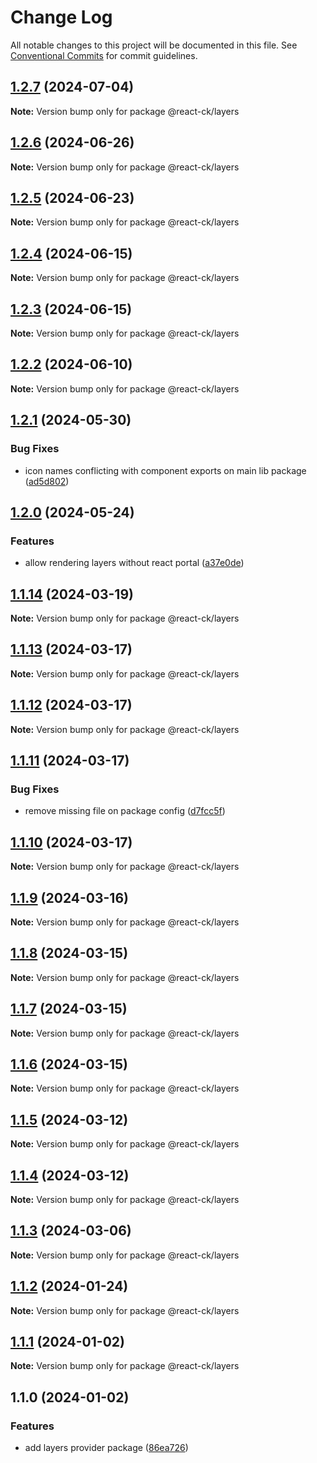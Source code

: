 # Change Log

All notable changes to this project will be documented in this file.
See [Conventional Commits](https://conventionalcommits.org) for commit guidelines.

## [1.2.7](https://github.com/abelflopes/react-ck/compare/@react-ck/layers@1.2.6...@react-ck/layers@1.2.7) (2024-07-04)

**Note:** Version bump only for package @react-ck/layers





## [1.2.6](https://github.com/abelflopes/react-ck/compare/@react-ck/layers@1.2.5...@react-ck/layers@1.2.6) (2024-06-26)

**Note:** Version bump only for package @react-ck/layers





## [1.2.5](https://github.com/abelflopes/react-ck/compare/@react-ck/layers@1.2.4...@react-ck/layers@1.2.5) (2024-06-23)

**Note:** Version bump only for package @react-ck/layers





## [1.2.4](https://github.com/abelflopes/react-ck/compare/@react-ck/layers@1.2.3...@react-ck/layers@1.2.4) (2024-06-15)

**Note:** Version bump only for package @react-ck/layers





## [1.2.3](https://github.com/abelflopes/react-ck/compare/@react-ck/layers@1.2.2...@react-ck/layers@1.2.3) (2024-06-15)

**Note:** Version bump only for package @react-ck/layers





## [1.2.2](https://github.com/abelflopes/react-ck/compare/@react-ck/layers@1.2.1...@react-ck/layers@1.2.2) (2024-06-10)

**Note:** Version bump only for package @react-ck/layers





## [1.2.1](https://github.com/abelflopes/react-ck/compare/@react-ck/layers@1.2.0...@react-ck/layers@1.2.1) (2024-05-30)


### Bug Fixes

* icon names conflicting with component exports on main lib package ([ad5d802](https://github.com/abelflopes/react-ck/commit/ad5d8023ac4090c1c564093adbca165b9a5bf63d))



## [1.2.0](https://github.com/abelflopes/react-ck/compare/@react-ck/layers@1.1.14...@react-ck/layers@1.2.0) (2024-05-24)


### Features

* allow rendering layers without react portal ([a37e0de](https://github.com/abelflopes/react-ck/commit/a37e0de01ab4778386798292221bd3078646d8fc))



## [1.1.14](https://github.com/abelflopes/react-ck/compare/@react-ck/layers@1.1.13...@react-ck/layers@1.1.14) (2024-03-19)

**Note:** Version bump only for package @react-ck/layers





## [1.1.13](https://github.com/abelflopes/react-ck/compare/@react-ck/layers@1.1.12...@react-ck/layers@1.1.13) (2024-03-17)

**Note:** Version bump only for package @react-ck/layers





## [1.1.12](https://github.com/abelflopes/react-ck/compare/@react-ck/layers@1.1.11...@react-ck/layers@1.1.12) (2024-03-17)

**Note:** Version bump only for package @react-ck/layers





## [1.1.11](https://github.com/abelflopes/react-ck/compare/@react-ck/layers@1.1.10...@react-ck/layers@1.1.11) (2024-03-17)


### Bug Fixes

* remove missing file on package config ([d7fcc5f](https://github.com/abelflopes/react-ck/commit/d7fcc5f8917947900442420434f44361624a3bfa))



## [1.1.10](https://github.com/abelflopes/react-ck/compare/@react-ck/layers@1.1.9...@react-ck/layers@1.1.10) (2024-03-17)

**Note:** Version bump only for package @react-ck/layers





## [1.1.9](https://github.com/abelflopes/react-ck/compare/@react-ck/layers@1.1.8...@react-ck/layers@1.1.9) (2024-03-16)

**Note:** Version bump only for package @react-ck/layers





## [1.1.8](https://github.com/abelflopes/react-ck/compare/@react-ck/layers@1.1.7...@react-ck/layers@1.1.8) (2024-03-15)

**Note:** Version bump only for package @react-ck/layers





## [1.1.7](https://github.com/abelflopes/react-ck/compare/@react-ck/layers@1.1.6...@react-ck/layers@1.1.7) (2024-03-15)

**Note:** Version bump only for package @react-ck/layers





## [1.1.6](https://github.com/abelflopes/react-ck/compare/@react-ck/layers@1.1.5...@react-ck/layers@1.1.6) (2024-03-15)

**Note:** Version bump only for package @react-ck/layers





## [1.1.5](https://github.com/abelflopes/react-ck/compare/@react-ck/layers@1.1.4...@react-ck/layers@1.1.5) (2024-03-12)

**Note:** Version bump only for package @react-ck/layers





## [1.1.4](https://github.com/abelflopes/react-ck/compare/@react-ck/layers@1.1.3...@react-ck/layers@1.1.4) (2024-03-12)

**Note:** Version bump only for package @react-ck/layers





## [1.1.3](https://github.com/abelflopes/react-ck/compare/@react-ck/layers@1.1.2...@react-ck/layers@1.1.3) (2024-03-06)

**Note:** Version bump only for package @react-ck/layers





## [1.1.2](https://github.com/abelflopes/react-ck/compare/@react-ck/layers@1.1.1...@react-ck/layers@1.1.2) (2024-01-24)

**Note:** Version bump only for package @react-ck/layers





## [1.1.1](https://github.com/abelflopes/react-ck/compare/@react-ck/layers@1.1.0...@react-ck/layers@1.1.1) (2024-01-02)

**Note:** Version bump only for package @react-ck/layers





## 1.1.0 (2024-01-02)


### Features

* add layers provider package ([86ea726](https://github.com/abelflopes/react-ck/commit/86ea7262e192899766b6bad6ea4f2b8d2e3b32af))
